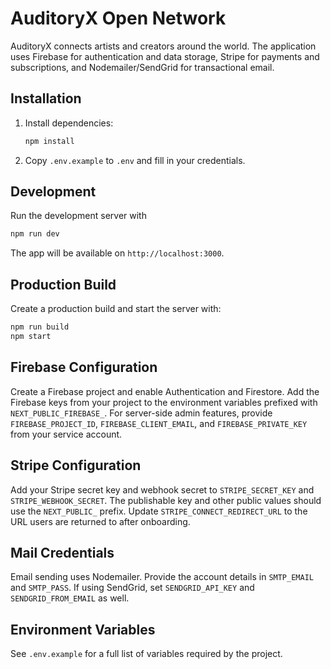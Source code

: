 # AuditoryX Open Network

AuditoryX connects artists and creators around the world. The application uses Firebase for authentication and data storage, Stripe for payments and subscriptions, and Nodemailer/SendGrid for transactional email.

## Installation

1. Install dependencies:
   ```bash
   npm install
   ```
2. Copy `.env.example` to `.env` and fill in your credentials.

## Development

Run the development server with
```bash
npm run dev
```
The app will be available on `http://localhost:3000`.

## Production Build

Create a production build and start the server with:
```bash
npm run build
npm start
```

## Firebase Configuration

Create a Firebase project and enable Authentication and Firestore. Add the Firebase keys from your project to the environment variables prefixed with `NEXT_PUBLIC_FIREBASE_`. For server-side admin features, provide `FIREBASE_PROJECT_ID`, `FIREBASE_CLIENT_EMAIL`, and `FIREBASE_PRIVATE_KEY` from your service account.

## Stripe Configuration

Add your Stripe secret key and webhook secret to `STRIPE_SECRET_KEY` and `STRIPE_WEBHOOK_SECRET`. The publishable key and other public values should use the `NEXT_PUBLIC_` prefix. Update `STRIPE_CONNECT_REDIRECT_URL` to the URL users are returned to after onboarding.

## Mail Credentials

Email sending uses Nodemailer. Provide the account details in `SMTP_EMAIL` and `SMTP_PASS`. If using SendGrid, set `SENDGRID_API_KEY` and `SENDGRID_FROM_EMAIL` as well.

## Environment Variables

See `.env.example` for a full list of variables required by the project.
